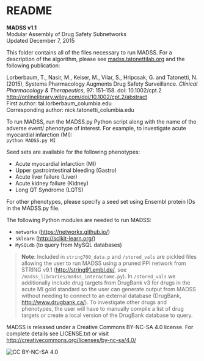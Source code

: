 # README

**MADSS v1.1**  
Modular Assembly of Drug Safety Subnetworks  
Updated December 7, 2015

This folder contains all of the files necessary to run MADSS. For a description of the algorithm, please see [madss.tatonettilab.org](http://madss.tatonettilab.org) and the following publication:

Lorberbaum, T., Nasir, M., Keiser, M., Vilar, S., Hripcsak, G. and Tatonetti, N. (2015), Systems Pharmacology Augments Drug Safety Surveillance. *Clinical Pharmacology & Therapeutics*, 97: 151–158. doi: 10.1002/cpt.2
http://onlinelibrary.wiley.com/doi/10.1002/cpt.2/abstract  
First author: tal.lorberbaum_columbia.edu  
Corresponding author: nick.tatonetti_columbia.edu

To run MADSS, run the MADSS.py Python script along with the name of the adverse event/ phenotype of interest. For example, to investigate acute myocardial infarction (MI):  
`python MADSS.py MI`

Seed sets are available for the following phenotypes:
- Acute myocardial infarction (MI)
- Upper gastrointestinal bleeding (Gastro)
- Acute liver failure (Liver)
- Acute kidney failure (Kidney)
- Long QT Syndrome (LQTS)

For other phenotypes, please specify a seed set using Ensembl protein IDs in the MADSS.py file.

The following Python modules are needed to run MADSS:
- `networkx` (https://networkx.github.io/)
- `sklearn` (http://scikit-learn.org/)
- `MySQLdb` (to query from MySQL databases)


> **Note**: Included in `string700_data.p` and `/stored_vals` are pickled files allowing the user to run MADSS using a pruned PPI network from STRING v9.1 (http://string91.embl.de/, see `/madss_libraries/madss_interactome.py`). In `/stored_vals` we additionally include drug targets from DrugBank v3 for drugs in the acute MI gold standard so the user can generate output from MADSS without needing to connect to an external database (DrugBank, http://www.drugbank.ca/). To investigate other drugs and phenotypes, the user will have to manually compile a list of drug targets or create a local version of the DrugBank database to query.

MADSS is released under a Creative Commons BY-NC-SA 4.0 license. For complete details see LICENSE.txt or visit http://creativecommons.org/licenses/by-nc-sa/4.0/

![CC BY-NC-SA 4.0](https://upload.wikimedia.org/wikipedia/commons/thumb/1/12/Cc-by-nc-sa_icon.svg/100px-Cc-by-nc-sa_icon.svg.png)